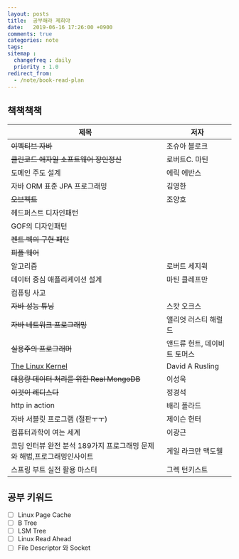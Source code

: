 ```yaml
---
layout: posts
title:  공부해라 제희야
date:   2019-06-16 17:26:00 +0900
comments: true
categories: note
tags:
sitemap :
  changefreq : daily
  priority : 1.0
redirect_from:
  - /note/book-read-plan
---
```


## 책책책책

제목 | 저자 
--- | --- 
~~이펙티브 자바~~ |  조슈아 블로크
~~클린코드 애자일 소프트웨어 장인정신~~ | 로버트C. 마틴 
도메인 주도 설계 | 에릭 에반스 
자바 ORM 표준 JPA 프로그래밍 | 김영한
~~오브젝트~~ | 조양호
헤드퍼스트 디자인패턴 | 
GOF의 디자인패턴 |  
~~켄트 벡의 구현 패턴~~ |
~~피플 웨어~~ |
알고리즘 | 로버트 세지윅
데이터 중심 애플리케이션 설계 | 마틴 클레프만
컴퓨팅 사고 | 
~~자바 성능 튜닝~~ | 스캇 오크스
~~자바 네트워크 프로그래밍~~ | 앨리엇 러스티 해럴드
~~실용주의 프로그래머~~ | 앤드류 헌트, 데이비트 토머스
[The Linux Kernel](http://wiki.kldp.org/Translations/html/The_Linux_Kernel-KLDP/tlkindex.html) | David A Rusling
~~대용량 데이터 처리를 위한 Real MongoDB~~ | 이성욱
~~이것이 레디스다~~ | 정경석
http in action | 배리 폴라드
자바 서블릿 프로그램 (절판ㅜㅜ)| 제이슨 헌터
컴퓨터과학이 여는 세계 | 이광근
코딩 인터뷰 완전 분석 189가지 프로그래밍 문제와 해법,프로그래밍인사이트 | 게일 라크만 맥도웰
스프링 부트 실전 활용 마스터 | 그렉 턴키스트
 
## 공부 키워드
- [ ] Linux Page Cache
- [ ] B Tree
- [ ] LSM Tree
- [ ] Linux Read Ahead 
- [ ] File Descriptor 와 Socket
